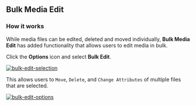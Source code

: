 ## Bulk Media Edit

### How it works
While media files can be edited, deleted and moved individually, **Bulk Media Edit** has added functionality that allows users to edit media in bulk.

Click the **Options** icon and select **Bulk Edit**.

[![bulk-edit-selection](https://cloud.githubusercontent.com/assets/7771963/7936625/2e033fb0-0958-11e5-92d8-8001bf77dd7e.png)](https://cloud.githubusercontent.com/assets/7771963/7936625/2e033fb0-0958-11e5-92d8-8001bf77dd7e.png)

This allows users to `Move`, `Delete`, and `Change Attributes` of multiple files that are selected.

[![bulk-edit-options](https://cloud.githubusercontent.com/assets/7771963/7936707/d1d2859c-0958-11e5-912d-35e48da2f1ec.png)](https://cloud.githubusercontent.com/assets/7771963/7936707/d1d2859c-0958-11e5-912d-35e48da2f1ec.png)
